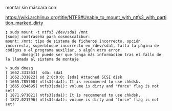 montar sin máscara con

https://wiki.archlinux.org/title/NTFS#Unable_to_mount_with_ntfs3_with_partition_marked_dirty

```
❯ sudo mount -t ntfs3 /dev/sda1 /mnt
[sudo] contraseña para cosmoscalibur:
mount: /mnt: tipo de sistema de ficheros incorrecto, opción incorrecta, superbloque incorrecto en /dev/sda1, falta la página de códigos o el programa auxiliar, o algún otro error.
       dmesg(1) puede ser que tenga más información tras el fallo de la llamada al sistema de montaje
```

```
> sudo dmesg
[ 1662.331363]  sda: sda1
[ 1662.331822] sd 2:0:0:0: [sda] Attached SCSI disk
[ 1665.785708] ntfs3(sda1): It is recommened to use chkdsk.
[ 1665.834695] ntfs3(sda1): volume is dirty and "force" flag is not set!
[ 1871.971021] ntfs3(sda1): It is recommened to use chkdsk.
[ 1872.021796] ntfs3(sda1): volume is dirty and "force" flag is not set!
```

